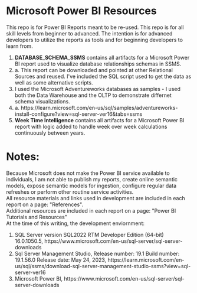 # Microsoft Power BI Resources
This repo is for Power BI Reports meant to be re-used.  This repo is for all skill levels from beginner to advanced. The intention is for advanced developers to utilize the reports as tools and for beginning developers to learn from. 
<ol>
  <li><b>DATABASE_SCHEMA_SSMS</b> contains all artifacts for a Microsoft Power BI report used to visualize database relationships schemas in SSMS.</li>
  <li>a. This report can be downloaded and pointed at other Relational Sources and reused. I've included the SQL script used to get the data as well as some alternative scripts.</li>
  <li>I used the Microsoft Adventureworks databases as samples - I used both the Data Warehouse and the OLTP to demonstrate differnet schema visualizations.</li>
  <li>a. https://learn.microsoft.com/en-us/sql/samples/adventureworks-install-configure?view=sql-server-ver16&tabs=ssms</li>
  <li><b>Week Time Intelligence</b> contains all artifacts for a Microsoft Power BI report with logic added to handle week over week calculations continuously between years. </li>
</ol>

# Notes: <br>
Because Microsoft does not make the Power BI service available to individuals, I am not able to publish my reports, create online semantic models, expose semantic models for ingestion, configure regular data refreshes or perform other routine service activities. <br>
All resource materials and links used in development are included in each report on a page: "References". <br>
Additional resources are included in each report on a page: "Power BI Tutorials and Resources"<br>
At the time of this writing, the development enviornment: <br>
<ol>
  <li>SQL Server version SQL2022	RTM	Developer Edition (64-bit)	16.0.1050.5, https://www.microsoft.com/en-us/sql-server/sql-server-downloads</li>
  <li>Sql Server Management Studio, Release number: 19.1 Build number: 19.1.56.0 Release date: May 24, 2023, https://learn.microsoft.com/en-us/sql/ssms/download-sql-server-management-studio-ssms?view=sql-server-ver16</li>
  <li>Microsoft Power BI, https://www.microsoft.com/en-us/sql-server/sql-server-downloads </li>
</ol>
